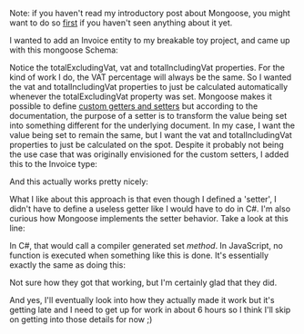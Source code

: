Note: if you haven't read my introductory post about Mongoose, you might want to do so <a href="/blog/2011/07/first-steps-with-mongodb-mongoose-and-jasmine-node-on-node-js/" target="_blank">first</a> if you haven't seen anything about it yet.

I wanted to add an Invoice entity to my breakable toy project, and came up with this mongoose Schema:

<script src="https://gist.github.com/3728826.js?file=s1.js"></script>

Notice the totalExcludingVat, vat and totalIncludingVat properties. For the kind of work I do, the VAT percentage will always be the same. So I wanted the vat and totalIncludingVat properties to just be calculated automatically whenever the totalExcludingVat property was set. Mongoose makes it possible to define <a href="http://mongoosejs.com/docs/getters-setters.html" target="_blank">custom getters and setters</a> but according to the documentation, the purpose of a setter is to transform the value being set into something different for the underlying document. In my case, I want the value being set to remain the same, but I want the vat and totalIncludingVat properties to just be calculated on the spot. Despite it probably not being the use case that was originally envisioned for the custom setters, I added this to the Invoice type:

<script src="https://gist.github.com/3728826.js?file=s2.js"></script>

And this actually works pretty nicely:

<script src="https://gist.github.com/3728826.js?file=s3.js"></script>

What I like about this approach is that even though I defined a 'setter', I didn't have to define a useless getter like I would have to do in C#. I'm also curious how Mongoose implements the setter behavior. Take a look at this line:

<script src="https://gist.github.com/3728826.js?file=s4.js"></script>

In C#, that would call a compiler generated set <em>method</em>. In JavaScript, no function is executed when something like this is done. It's essentially exactly the same as doing this:

<script src="https://gist.github.com/3728826.js?file=s5.js"></script>

Not sure how they got that working, but I'm certainly glad that they did.

And yes, I'll eventually look into how they actually made it work but it's getting late and I need to get up for work in about 6 hours so I think I'll skip on getting into those details for now ;)